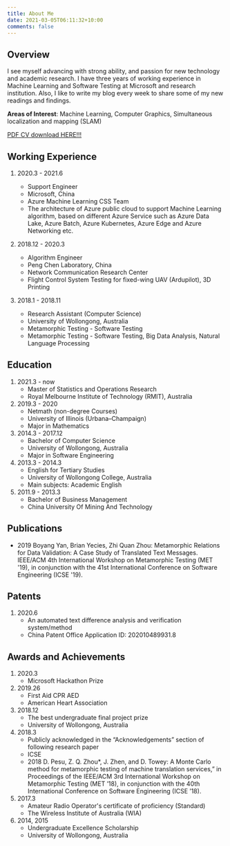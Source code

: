```yaml
---
title: About Me
date: 2021-03-05T06:11:32+10:00
comments: false
---
```


## Overview

I see myself advancing with strong ability, and passion for new technology and academic research. I have three years of working experience in Machine Learning and Software Testing at Microsoft and research institution. Also, I like to write my blog every week to  share some of my new readings and findings.

**Areas of Interest**: Machine Learning, Computer Graphics, Simultaneous localization and mapping (SLAM)

[PDF CV download HERE!!!](/static/cvEN.pdf)

## Working Experience
1. 2020.3 - 2021.6
	* Support Engineer
	* Microsoft, China
	* Azure Machine Learning CSS Team
	* The architecture of Azure public cloud to support Machine Learning algorithm, based on different Azure Service such as Azure Data Lake, Azure Batch, Azure Kubernetes, Azure Edge and Azure Networking etc.

2. 2018.12 - 2020.3
	* Algorithm Engineer
	* Peng Chen Laboratory, China
	* Network Communication Research Center
	* Flight Control System Testing for fixed-wing UAV (Ardupilot), 3D Printing

3. 2018.1 - 2018.11
	* Research Assistant (Computer Science)
	* University of Wollongong, Australia
	* Metamorphic Testing - Software Testing
	* Metamorphic Testing - Software Testing, Big Data Analysis, Natural Language Processing

## Education
1. 2021.3 - now
	* Master of Statistics and Operations Research
	* Royal Melbourne Institute of Technology (RMIT), Australia
2. 2019.3 - 2020
	* Netmath (non-degree Courses)
	* University of Illinois (Urbana–Champaign)
	* Major in Mathematics
3. 2014.3 - 2017.12
	* Bachelor of Computer Science
	* University of Wollongong, Australia
	* Major in Software Engineering
4. 2013.3 - 2014.3
	* English for Tertiary Studies
	* University of Wollongong College, Australia
	* Main subjects: Academic English
5. 2011.9 - 2013.3
	* Bachelor of Business Management
	* China University Of Mining And Technology

## Publications
* 2019 Boyang Yan, Brian Yecies, Zhi Quan Zhou: Metamorphic Relations for Data Validation: A Case Study of Translated Text Messages. IEEE/ACM 4th International Workshop on Metamorphic Testing (MET '19), in conjunction with the 41st International Conference on Software Engineering (ICSE '19).

## Patents
1. 2020.6
	* An automated text difference analysis and verification system/method
	* China Patent Office Application ID: 202010489931.8

## Awards and Achievements
1. 2020.3
	* Microsoft Hackathon Prize
2. 2019.26
	* First Aid CPR AED
	* American Heart Association
3. 2018.12
	* The best undergraduate final project prize
	* University of Wollongong, Australia
4. 2018.3
	* Publicly acknowledged in the “Acknowledgements” section of following research paper
	* ICSE
	* 2018 D. Pesu, Z. Q. Zhou\*, J. Zhen, and D. Towey: A Monte Carlo method for metamorphic testing of machine translation services,” in Proceedings of the IEEE/ACM 3rd International Workshop on Metamorphic Testing (MET ’18), in conjunction with the 40th International Conference on Software Engineering (ICSE ’18).
5. 2017.3
	* Amateur Radio Operator's certificate of proficiency (Standard)
	* The Wireless Institute of Australia (WIA)
6. 2014, 2015
	* Undergraduate Excellence Scholarship
	* University of Wollongong, Australia

